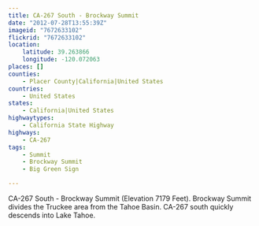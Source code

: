 ```yaml
---
title: CA-267 South - Brockway Summit
date: "2012-07-28T13:55:39Z"
imageid: "7672633102"
flickrid: "7672633102"
location:
    latitude: 39.263866
    longitude: -120.072063
places: []
counties:
    - Placer County|California|United States
countries:
    - United States
states:
    - California|United States
highwaytypes:
    - California State Highway
highways:
    - CA-267
tags:
    - Summit
    - Brockway Summit
    - Big Green Sign

---
```

CA-267 South - Brockway Summit (Elevation 7179 Feet).  Brockway Summit divides the Truckee area from the Tahoe Basin.  CA-267 south quickly descends into Lake Tahoe.